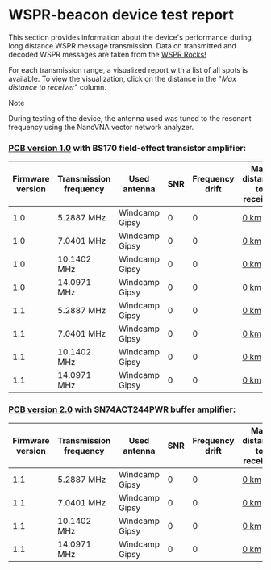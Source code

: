 # WSPR-beacon device test report

This section provides information about the device's performance during long distance WSPR message transmission. Data on transmitted and decoded WSPR messages are taken from the [WSPR Rocks!](http://wspr.rocks/)

For each transmission range, a visualized report with a list of all spots is available. To view the visualization, click on the distance in the "_Max distance to receiver_" column.

> [!NOTE]
>During testing of the device, the antenna used was tuned to the resonant frequency using the NanoVNA vector network analyzer.

### [PCB version 1.0](https://github.com/IgrikXD/WSPR-beacon/releases/tag/wspr-beacon-1.0) with BS170 field-effect transistor amplifier:

| Firmware version | Transmission frequency | Used antenna   | SNR | Frequency drift | Max distance to receiver                         |
|------------------|------------------------|----------------|-----|-----------------|--------------------------------------------------|
| 1.0              | 5.2887 MHz             | Windcamp Gipsy | 0   | 0               | [0 km](                                        ) |
| 1.0              | 7.0401 MHz             | Windcamp Gipsy | 0   | 0               | [0 km](                                        ) |
| 1.0              | 10.1402 MHz            | Windcamp Gipsy | 0   | 0               | [0 km](                                        ) |
| 1.0              | 14.0971 MHz            | Windcamp Gipsy | 0   | 0               | [0 km](                                        ) |
| 1.1              | 5.2887 MHz             | Windcamp Gipsy | 0   | 0               | [0 km](                                        ) |
| 1.1              | 7.0401 MHz             | Windcamp Gipsy | 0   | 0               | [0 km](                                        ) |
| 1.1              | 10.1402 MHz            | Windcamp Gipsy | 0   | 0               | [0 km](                                        ) |
| 1.1              | 14.0971 MHz            | Windcamp Gipsy | 0   | 0               | [0 km](                                        ) |

### [PCB version 2.0](https://github.com/IgrikXD/WSPR-beacon/releases/tag/wspr-beacon-pcb-2.0) with SN74ACT244PWR buffer amplifier:

| Firmware version | Transmission frequency | Used antenna   | SNR | Frequency drift | Max distance to receiver                         |
|------------------|------------------------|----------------|-----|-----------------|--------------------------------------------------|
| 1.1              | 5.2887 MHz             | Windcamp Gipsy | 0   | 0               | [0 km](                                        ) |
| 1.1              | 7.0401 MHz             | Windcamp Gipsy | 0   | 0               | [0 km](                                        ) |
| 1.1              | 10.1402 MHz            | Windcamp Gipsy | 0   | 0               | [0 km](                                        ) |
| 1.1              | 14.0971 MHz            | Windcamp Gipsy | 0   | 0               | [0 km](                                        ) |
